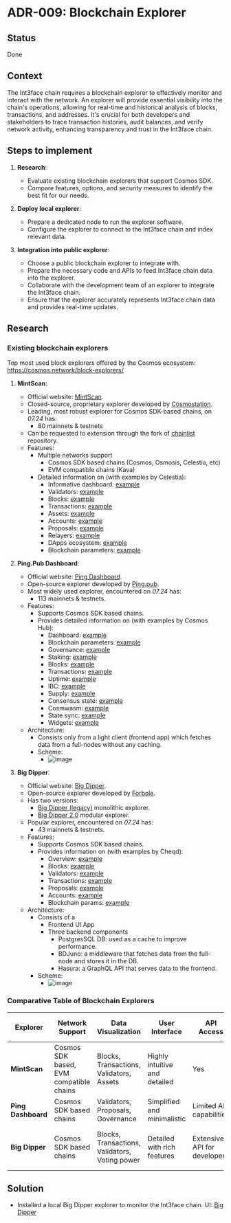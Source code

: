 # ADR-009: Blockchain Explorer

## Status

Done

## Context

The Int3face chain requires a blockchain explorer to effectively monitor and interact with the network.
An explorer will provide essential visibility into the chain's operations, allowing for real-time and historical analysis of blocks, transactions, and addresses.
It's crucial for both developers and stakeholders to trace transaction histories, audit balances, and verify network activity, enhancing transparency and trust in the Int3face chain.

## Steps to implement

1. **Research**:
   - Evaluate existing blockchain explorers that support Cosmos SDK.
   - Compare features, options, and security measures to identify the best fit for our needs.

2. **Deploy local explorer**:
    - Prepare a dedicated node to run the explorer software.
    - Configure the explorer to connect to the Int3face chain and index relevant data.
   
3. **Integration into public explorer**:
   - Choose a public blockchain explorer to integrate with.
   - Prepare the necessary code and APIs to feed Int3face chain data into the explorer.
   - Collaborate with the development team of an explorer to integrate the Int3face chain.
   - Ensure that the explorer accurately represents Int3face chain data and provides real-time updates.

## Research

### Existing blockchain explorers

Top most used block explorers offered by the Cosmos ecosystem: https://cosmos.network/block-explorers/

1. **MintScan**:
   - Official website: [MintScan](https://www.mintscan.io/).
   - Closed-source, proprietary explorer developed by [Cosmostation](https://cosmostation.io/).
   - Leading, most robust explorer for Cosmos SDK-based chains, on *07.24* has:
     - 80 mainnets & testnets
   - Can be requested to extension through the fork of [chainlist](https://github.com/cosmostation/chainlist) repository.
   - Features:
     - Multiple networks support
       - Cosmos SDK based chains (Cosmos, Osmosis, Celestia, etc)
       - EVM compatible chains (Kava)
     - Detailed information on (with examples by Celestia):
       - Informative dashboard: [example](https://www.mintscan.io/celestia)
       - Validators: [example](https://www.mintscan.io/celestia/validators)
       - Blocks: [example](https://www.mintscan.io/celestia/block)
       - Transactions: [example](https://www.mintscan.io/celestia/tx)
       - Assets: [example](https://www.mintscan.io/celestia/assets)
       - Accounts: [example](https://www.mintscan.io/celestia/address)
       - Proposals: [example](https://www.mintscan.io/celestia/proposals)
       - Relayers: [example](https://www.mintscan.io/celestia/relayers)
       - DApps ecosystem: [example](https://www.mintscan.io/celestia/ecosystem)
       - Blockchain parameters: [example](https://www.mintscan.io/celestia/parameters)

2. **Ping.Pub Dashboard**:
    - Official website: [Ping Dashboard](https://ping.pub/).
    - Open-source explorer developed by [Ping.pub](https://github.com/ping-pub).
    - Most widely used explorer, encountered on *07.24* has:
      - 113 mainnets & testnets.
    - Features:
      - Supports Cosmos SDK based chains.
      - Provides detailed information on (with examples by Cosmos Hub):
        - Dashboard: [example](https://ping.pub/cosmos)
        - Blockchain parameters: [example](https://ping.pub/cosmos/parameters)
        - Governance: [example](https://ping.pub/cosmos/gov)
        - Staking: [example](https://ping.pub/cosmos/staking)
        - Blocks: [example](https://ping.pub/cosmos/block)
        - Transactions: [example](https://ping.pub/cosmos/tx)
        - Uptime: [example](https://ping.pub/cosmos/uptime)
        - IBC: [example](https://ping.pub/cosmos/ibc/connection/connection-0)
        - Supply: [example](https://ping.pub/cosmos/supply)
        - Consensus state: [example](https://ping.pub/cosmos/consensus)
        - Cosmwasm: [example](https://ping.pub/cosmos/cosmwasm)
        - State sync: [example](https://ping.pub/cosmos/statesync)
        - Widgets: [example](https://ping.pub/cosmos/widget)
    - Architecture:
      - Consists only from a light client (frontend app) which fetches data from a full-nodes without any caching.
      - Scheme:
        + ![image](../images/ping_pub_architecture.png)

3. **Big Dipper**:
    - Official website: [Big Dipper](https://bigdipper.io/).
    - Open-source explorer developed by [Forbole](https://forbole.com/).
    - Has two versions:
      - [Big Dipper (legacy)](https://github.com/forbole/big-dipper) monolithic explorer.
      - [Big Dipper 2.0](https://github.com/forbole/big-dipper-2.0-cosmos) modular explorer.
    - Popular explorer, encountered on *07.24* has:
      - 43 mainnets & testnets. 
    - Features:
      - Supports Cosmos SDK based chains.
      - Provides information on (with examples by Cheqd):
        - Overview: [example](https://explorer.cheqd.io/)
        - Blocks: [example](https://explorer.cheqd.io/blocks)
        - Validators: [example](https://explorer.cheqd.io/validators)
        - Transactions: [example](https://explorer.cheqd.io/transactions)
        - Proposals: [example](https://explorer.cheqd.io/proposals)
        - Accounts: [example](https://explorer.cheqd.io/accounts)
        - Blockchain params: [example](https://explorer.cheqd.io/params)
    - Architecture:
      - Consists of a 
        - Frontend UI App
        - Three backend components 
          - PostgresSQL DB: used as a cache to improve performance.
          - BDJuno: a middleware that fetches data from the full-node and stores it in the DB.
          - Hasura: a GraphQL API that serves data to the frontend.
      - Scheme:
        + ![image](../images/big_dipper_architecture.png)

### Comparative Table of Blockchain Explorers

| Explorer           | Network Support                         | Data Visualization                             | User Interface                | API Access                   | Real-time Updates | Search Functionality                                 | Customizability           | Security Features                  | Mobile Responsiveness  | Integration Ease        |
|--------------------|-----------------------------------------|------------------------------------------------|-------------------------------|------------------------------|-------------------|------------------------------------------------------|---------------------------|------------------------------------|------------------------|-------------------------|
| **MintScan**       | Cosmos SDK based, EVM compatible chains | Blocks, Transactions, Validators, Assets       | Highly intuitive and detailed | Yes                          | Yes               | Transactions, blocks, addresses                      | Limited                   | Standard HTTPS and data validation | Fully responsive       | Moderate to high        |
| **Ping Dashboard** | Cosmos SDK based chains                 | Validators, Proposals, Governance              | Simplified and minimalistic   | Limited API capabilities     | Yes               | Limited to blocks and validators                     | High (modular components) | Basic security measures            | Responsive             | High                    |
| **Big Dipper**     | Cosmos SDK based chains                 | Blocks, Transactions, Validators, Voting power | Detailed with rich features   | Extensive API for developers | Yes               | Extensive, including transactions, blocks, addresses | Moderate                  | HTTPS, rate limiting               | Fully responsive       | High                    |


## Solution

- Installed a local Big Dipper explorer to monitor the Int3face chain. UI: [Big Dipper](http://95.217.153.1:13005/int3face)
